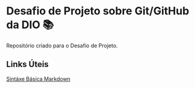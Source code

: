 # Desafio de Projeto sobre Git/GitHub da DIO 📚
Repositório criado para o Desafio de Projeto.



## Links Úteis
[Sintáxe Básica Markdown](https://www.markdownguide.org/basic-syntax/)
